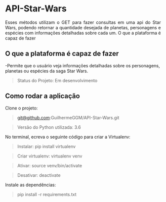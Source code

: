 # API-Star-Wars
<p align="justify">Esses métodos utilizam o GET para fazer consultas em uma api do Star Wars, podendo retornar a quantidade desejada de planetas, personagens e espécies com informações detalhadas sobre cada um.
O que a plataforma é capaz de fazer

## O que a plataforma é capaz de fazer
-Permite que o usuário veja informações detalhadas sobre os personagens, planetas ou espécies
da saga Star Wars.
> Status do Projeto: Em desenvolvimento

## Como rodar a aplicação
Clone o projeto:
>git@github.com:GuilhermeGGM/API-Star-Wars.git

  >Versão do Python utilizada: 3.6

No terminal, ecreva o seguinte código para criar a Virtualenv:
>Instalar: pip install virtualenv

>Criar virtualenv: virtualenv venv

  
>Ativar: source venv/bin/activate
  
>Desativar: deactivate

Instale as dependências:
>pip install -r requirements.txt
